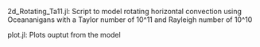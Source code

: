 2d_Rotating_Ta11.jl: Script to model rotating horizontal convection using Oceananigans with a Taylor number of 10^11 and Rayleigh number of 10^10

plot.jl: Plots ouptut from the model
